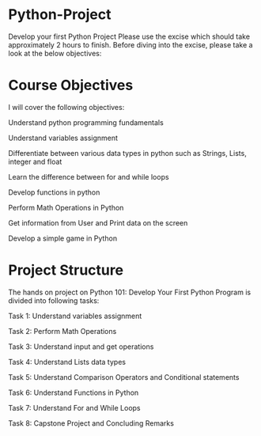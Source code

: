 # Python-Project
Develop your first Python Project
Please use the excise which should take approximately 2 hours to finish. Before diving into the excise, please take a look at the below objectives:

# Course Objectives
I will cover the following objectives:

Understand python programming fundamentals 

Understand variables assignment

Differentiate between various data types in python such as Strings, Lists, integer and float

Learn the difference between for and while loops 

Develop functions in python 

Perform Math Operations in Python

Get information from User and Print data on the screen 

Develop a simple game in Python

# Project Structure
The hands on project on Python 101: Develop Your First Python Program is divided into following tasks:

Task 1: Understand variables assignment

Task 2: Perform Math Operations

Task 3: Understand input and get operations 

Task 4: Understand Lists data types

Task 5: Understand Comparison Operators and Conditional statements

Task 6: Understand Functions in Python

Task 7: Understand For and While Loops 

Task 8: Capstone Project and Concluding Remarks

